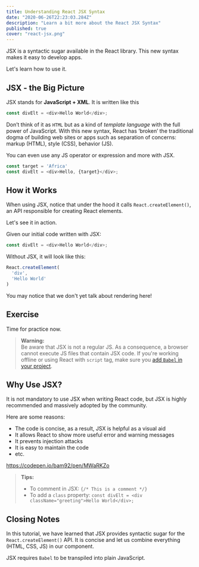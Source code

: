 ```yaml
---
title: Understanding React JSX Syntax
date: "2020-06-26T22:23:03.284Z"
description: "Learn a bit more about the React JSX Syntax"
published: true
cover: "react-jsx.png"
---
```


JSX is a syntactic sugar available in the React library. This new syntax makes it easy to develop apps.

Let's learn how to use it.

## JSX - the Big Picture
JSX stands for **JavaScript + XML**. It is written like this 
```js 
const divElt = <div>Hello World</div>;
```
Don’t think of it as `HTML` but as a kind of *template language* with the full power of JavaScript.
With this new syntax, React has ‘broken’ the traditional dogma of building web sites or apps such as separation of concerns: markup (HTML), style (CSS), behavior (JS). 

You can even use any JS operator or expression and more with JSX.

```js
const target = 'Africa' 
const divElt = <div>Hello, {target}</div>;
```

## How it Works
When using JSX, notice that under the hood it calls `React.createElement()`, an API responsible for creating React elements. 

Let's see it in action.

Given our initial code written with JSX: 
```js 
const divElt = <div>Hello World</div>;
```
Without JSX, it will look like this:

```js 
React.createElement(
  'div',
  'Hello World'
)
``` 
You may notice that we don't yet talk about rendering here!

## Exercise
Time for practice now.

>**Warning:**<br>Be aware that JSX is not a regular JS. As a consequence, a browser cannot execute JS files that contain JSX code. If you're working offline or using React with `script` tag, make sure you [add `Babel` in your project](use-reactjs-codepen).

## Why Use JSX?
It is not mandatory to use JSX when writing React code, but JSX is highly recommended and massively adopted by the community.

Here are some reasons:

* The code is concise, as a result, JSX is helpful as a visual aid
* It allows React to show more useful error and warning messages
* It prevents injection attacks 
* It is easy to maintain the code
* etc.

https://codepen.io/bam92/pen/MWaRKZo

>**Tips:** 
>* To comment in JSX: `{/* This is a comment */}`
>* To add a `class` property: `const divElt = <div className="greeting">Hello World</div>;` 

## Closing Notes
In this tutorial, we have learned that JSX provides syntactic sugar for the `React.createElement()` API. It is concise and let us combine everything (HTML, CSS, JS) in our component.

JSX requires `Babel` to be transpiled into plain JavaScript.